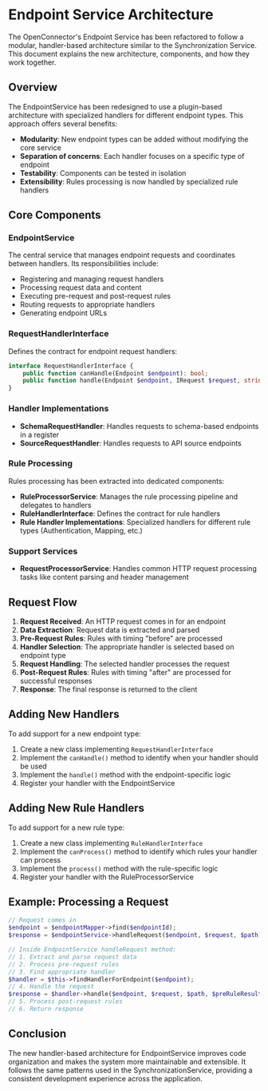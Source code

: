# Endpoint Service Architecture

The OpenConnector's Endpoint Service has been refactored to follow a modular, handler-based architecture similar to the Synchronization Service. This document explains the new architecture, components, and how they work together.

## Overview

The EndpointService has been redesigned to use a plugin-based architecture with specialized handlers for different endpoint types. This approach offers several benefits:

- **Modularity**: New endpoint types can be added without modifying the core service
- **Separation of concerns**: Each handler focuses on a specific type of endpoint
- **Testability**: Components can be tested in isolation
- **Extensibility**: Rules processing is now handled by specialized rule handlers

## Core Components

### EndpointService

The central service that manages endpoint requests and coordinates between handlers. Its responsibilities include:

- Registering and managing request handlers
- Processing request data and content
- Executing pre-request and post-request rules
- Routing requests to appropriate handlers
- Generating endpoint URLs

### RequestHandlerInterface

Defines the contract for endpoint request handlers:

```php
interface RequestHandlerInterface {
    public function canHandle(Endpoint $endpoint): bool;
    public function handle(Endpoint $endpoint, IRequest $request, string $path, array $data): JSONResponse;
}
```

### Handler Implementations

- **SchemaRequestHandler**: Handles requests to schema-based endpoints in a register
- **SourceRequestHandler**: Handles requests to API source endpoints 

### Rule Processing

Rules processing has been extracted into dedicated components:

- **RuleProcessorService**: Manages the rule processing pipeline and delegates to handlers
- **RuleHandlerInterface**: Defines the contract for rule handlers
- **Rule Handler Implementations**: Specialized handlers for different rule types (Authentication, Mapping, etc.)

### Support Services

- **RequestProcessorService**: Handles common HTTP request processing tasks like content parsing and header management

## Request Flow

1. **Request Received**: An HTTP request comes in for an endpoint
2. **Data Extraction**: Request data is extracted and parsed
3. **Pre-Request Rules**: Rules with timing "before" are processed
4. **Handler Selection**: The appropriate handler is selected based on endpoint type
5. **Request Handling**: The selected handler processes the request
6. **Post-Request Rules**: Rules with timing "after" are processed for successful responses
7. **Response**: The final response is returned to the client

## Adding New Handlers

To add support for a new endpoint type:

1. Create a new class implementing `RequestHandlerInterface`
2. Implement the `canHandle()` method to identify when your handler should be used
3. Implement the `handle()` method with the endpoint-specific logic
4. Register your handler with the EndpointService

## Adding New Rule Handlers

To add support for a new rule type:

1. Create a new class implementing `RuleHandlerInterface`
2. Implement the `canProcess()` method to identify which rules your handler can process
3. Implement the `process()` method with the rule-specific logic
4. Register your handler with the RuleProcessorService

## Example: Processing a Request

```php
// Request comes in
$endpoint = $endpointMapper->find($endpointId);
$response = $endpointService->handleRequest($endpoint, $request, $path);

// Inside EndpointService handleRequest method:
// 1. Extract and parse request data
// 2. Process pre-request rules
// 3. Find appropriate handler
$handler = $this->findHandlerForEndpoint($endpoint);
// 4. Handle the request
$response = $handler->handle($endpoint, $request, $path, $preRuleResult);
// 5. Process post-request rules
// 6. Return response
```

## Conclusion

The new handler-based architecture for EndpointService improves code organization and makes the system more maintainable and extensible. It follows the same patterns used in the SynchronizationService, providing a consistent development experience across the application. 